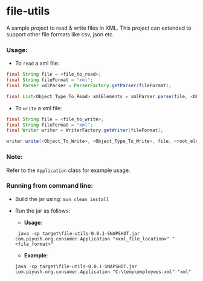 # file-utils
A sample project to read &amp; write files in XML. This project can extended to support other file formats like csv, json etc.

### Usage:

* To `read` a xml file:
```java
final String file = <file_to_read>;
final String fileFormat = "xml";
final Parser xmlParser = ParserFactory.getParser(fileFormat);

final List<Object_Type_To_Read> xmlElements = xmlParser.parse(file, <Object_Type_To_Read>);
``` 

* To `write` a xml file:
```java
final String file = <file_to_write>;
final String fileFormat = "xml";
final Writer writer = WriterFactory.getWriter(fileFormat);

writer.write(<Object_To_Write>, <Object_Type_To_Write>, file, <root_element_name>);
```
### Note:
Refer to the `Application` class for example usage. 

### Running from command line:
* Build the jar using: `mvn clean install`
* Run the jar as follows: 
    * **Usage**:
    ```shell script
     java -cp target\file-utils-0.0.1-SNAPSHOT.jar com.piyush.org.consumer.Application "<xml_file_location>" "<file_format>"
    ```
    * **Example**:
  
    ```shell script
    java -cp target\file-utils-0.0.1-SNAPSHOT.jar com.piyush.org.consumer.Application "C:\temp\employees.xml" "xml"
    ```
